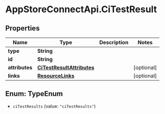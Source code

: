 # AppStoreConnectApi.CiTestResult

## Properties

Name | Type | Description | Notes
------------ | ------------- | ------------- | -------------
**type** | **String** |  | 
**id** | **String** |  | 
**attributes** | [**CiTestResultAttributes**](CiTestResultAttributes.md) |  | [optional] 
**links** | [**ResourceLinks**](ResourceLinks.md) |  | [optional] 



## Enum: TypeEnum


* `ciTestResults` (value: `"ciTestResults"`)




